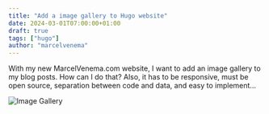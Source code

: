 ```yaml
---
title: "Add a image gallery to Hugo website"
date: 2024-03-01T07:00:00+01:00
draft: true
tags: ["hugo"]
author: "marcelvenema"
---
```


With my new MarcelVenema.com website, I want to add an image gallery to my blog posts. How can I do that? Also, it has to be responsive, must be open source, separation between code and data, and easy to implement...

![Image Gallery](img/title.jpg)





